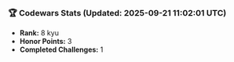 ### 🏆 Codewars Stats (Updated: 2025-09-21 11:02:01 UTC)

- **Rank:** 8 kyu
- **Honor Points:** 3
- **Completed Challenges:** 1
